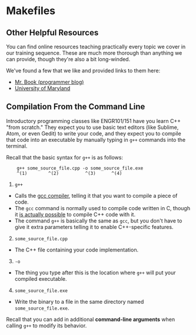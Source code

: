 Makefiles
================================================================================

Other Helpful Resources
--------------------------------------------------------------------------------
You can find online resources teaching practically every topic we cover in
our training sequence. These are much more thorough than anything we can
provide, though they're also a bit long-winded.

We've found a few that we like and provided links to them here:
* [Mr. Book (programmer blog)](http://mrbook.org/blog/tutorials/make/)
* [University of Maryland](https://www.cs.umd.edu/class/fall2002/cmsc214/Tutorial/makefile.html)


Compilation From the Command Line
--------------------------------------------------------------------------------
Introductory programming classes like ENGR101/151 have you learn C++ "from
scratch." They expect you to use basic text editors (like Sublime, Atom, or
even Gedit) to write your code, and they expect you to compile that code
into an executable by manually typing in `g++` commands into the terminal.

Recall that the basic syntax for `g++` is as follows:

        g++ some_source_file.cpp -o some_source_file.exe
        ^(1)        ^(2)          ^(3)      ^(4)

1. `g++`
  * Calls the [gcc compiler](https://goo.gl/QKesGz), telling it that you
  want to compile a piece of code.
  * The `gcc` command is normally used to compile code written in C, though
  it [is actually possible](https://stackoverflow.com/questions/3178342/)
  to compile C++ code with it.
  * The command `g++` is basically the same as `gcc`, but you don't have to
  give it extra parameters telling it to enable C++-specific features.
2. `some_source_file.cpp`
  * The C++ file containing your code implementation.
3. `-o`
  * The thing you type after this is the location where `g++` will put your
    compiled executable.
4. `some_source_file.exe`
  * Write the binary to a file in the same directory named
    `some_source_file.exe`.

Recall that you can add in additional **command-line arguments** when
calling `g++` to modify its behavior.
